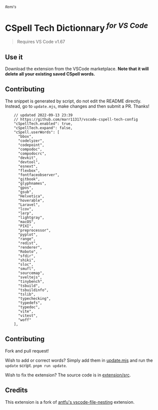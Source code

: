 <sub><em>Remi's</em></sub>
<h1>CSpell Tech Dictionnary<sup><em> for VS Code</em></sup></h1>

> Requires VS Code v1.67

## Use it

Download the extension from the VSCode marketplace. **Note that it will delete all your existing saved CSpell words.**

## Contributing

The snippet is generated by script, do not edit the README directly.
Instead, go to `update.mjs`, make changes and then submit a PR. Thanks!


<!-- eslint-skip -->

```jsonc
    // updated 2022-09-13 23:39
    // https://github.com/marr11317/vscode-cspell-tech-config
    "cSpellTech.enabled": true,
    "cSpellTech.expand": false,
    "cSpell.userWords": [
      "bbox",
      "codelyzer",
      "codepoint",
      "compodoc",
      "compodocrc",
      "devkit",
      "devtool",
      "esnext",
      "flexbox",
      "fontfaceobserver",
      "gitbook",
      "glyphnames",
      "gpos",
      "gsub",
      "Helvetica",
      "hoverable",
      "Laravel",
      "lcov",
      "lerp",
      "lightgray",
      "macOS",
      "PIXI",
      "preprocessor",
      "pyplot",
      "range",
      "redist",
      "renderer",
      "Roboto",
      "sfdir",
      "shiki",
      "sloc",
      "smufl",
      "sourcemap",
      "sveltejs",
      "tinybench",
      "tsbuild",
      "tsbuildinfo",
      "tslib",
      "typechecking",
      "typedefs",
      "typedoc",
      "vite",
      "vitest",
      "woff"
    ],
```

## Contributing

Fork and pull request!

Wish to add or correct words? Simply add them in [update.mjs](./update.mjs) and run the `update` script. `pnpm run update`.

Wish to fix the extension? The source code is in [extension/src](./extension/src/).

## Credits

This extension is a fork of [antfu's vscode-file-nesting](https://github.com/antfu/vscode-file-nesting-config) extension.
